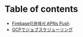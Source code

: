 # Table of contents

* [Firebase이용해서 APNs Push](README.md)
* [GCPでジョブスケジューリング](gcpdejobusukejringu.md)

